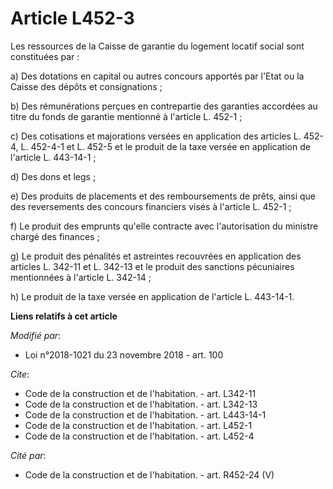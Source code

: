 # Article L452-3

Les ressources de la Caisse de garantie du logement locatif social sont constituées par :

a) Des dotations en capital ou autres concours apportés par l'Etat ou la Caisse des dépôts et consignations ;

b) Des rémunérations perçues en contrepartie des garanties accordées au titre du fonds de garantie mentionné à l'article L.
452-1 ;

c) Des cotisations et majorations versées en application des articles L. 452-4, L. 452-4-1 et L. 452-5  et le produit de la
taxe versée en application de l'article L. 443-14-1 ;

d) Des dons et legs ;

e) Des produits de placements et des remboursements de prêts, ainsi que des reversements des concours financiers visés à
l'article L. 452-1 ;

f) Le produit des emprunts qu'elle contracte avec l'autorisation du ministre chargé des finances ;

g) Le produit des pénalités et astreintes recouvrées en application des articles L. 342-11 et L. 342-13 et le produit des
sanctions pécuniaires mentionnées à l'article L. 342-14 ;

h) Le produit de la taxe versée en application de l'article L. 443-14-1.

**Liens relatifs à cet article**

_Modifié par_:

  - Loi n°2018-1021 du 23 novembre 2018 - art. 100

_Cite_:

  - Code de la construction et de l'habitation. - art. L342-11
  - Code de la construction et de l'habitation. - art. L342-13
  - Code de la construction et de l'habitation. - art. L443-14-1
  - Code de la construction et de l'habitation. - art. L452-1
  - Code de la construction et de l'habitation. - art. L452-4

_Cité par_:

  - Code de la construction et de l'habitation. - art. R452-24 (V)
